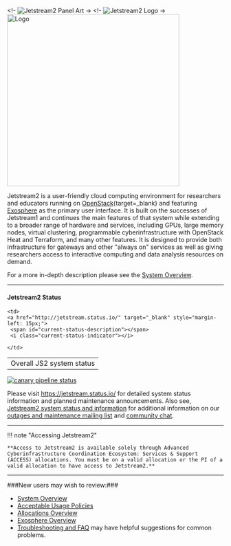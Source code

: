 <!- ![Jetstream2 Panel Art](images/JS2-banner.png) ->
<!- ![Jetstream2 Logo](images/JS2-Logo-Transparent.png) ->
<img src="images/JS2-Logo-Transparent.png" alt="Logo" class="center" width="400"/>


Jetstream2 is a user-friendly cloud computing environment for researchers and educators running on [OpenStack](https://www.openstack.org/){target=_blank} and featuring [Exosphere](/ui/exo/exo.md) as the primary user interface. It is built on the successes of Jetstream1 and continues the main features of that system while extending to a broader range of hardware and services, including GPUs, large memory nodes, virtual clustering, programmable cyberinfrastructure with OpenStack Heat and Terraform, and many other features. It is designed to provide both infrastructure for gateways and other "always on" services as well as giving researchers access to interactive computing and data analysis resources on demand.

For a more in-depth description please see the [System Overview](/overview/overview-doc).

---

#### Jetstream2 Status

<link rel="stylesheet" href="/css/status_widget.css">

<table>
<tbody>
  <tr>
    <td>Overall JS2 system status</td>

    <td>
    <a href="http://jetstream.status.io/" target="_blank" style="margin-left: 15px;">
     <span id="current-status-description"></span>
     <i class="current-status-indicator"></i>
   </a>

   <script src="https://cdnjs.cloudflare.com/ajax/libs/jquery/2.1.3/jquery.min.js"></script>
   <script src="/js/statusio_widget.js"></script>
    </td>
  </tr>
  </tbody>
</table>

[![canary pipeline status](https://gitlab.com/jetstream-cloud/canary/badges/main/pipeline.svg?key_text=canary+pipeline&key_width=100)](https://gitlab.com/jetstream-cloud/canary/-/pipelines) 

Please visit <a href="https://jetstream.status.io/" target=_blank>https://jetstream.status.io/</a> for detailed system status information and planned maintenance announcements. Also see, [Jetstream2 system status and information](overview/status.md) for additional information on our [outages and maintenance mailing list](overview/status.md#mailing-list-for-outages-and-maintenance) and [community chat](overview/status.md#community-chat).

---

!!! note "Accessing Jetstream2"

    **Access to Jetstream2 is available solely through Advanced Cyberinfrastructure Coordination Ecosystem: Services & Support (ACCESS) allocations. You must be on a valid allocation or the PI of a valid allocation to have access to Jetstream2.**

---
###New users may wish to review:###

* [System Overview](overview/overview-doc.md)
* [Acceptable Usage Policies](general/policies.md)
* [Allocations Overview](alloc/overview.md)
* [Exosphere Overview](ui/exo/exo.md)
* [Troubleshooting and FAQ](faq/trouble.md) may have helpful suggestions for common problems.

